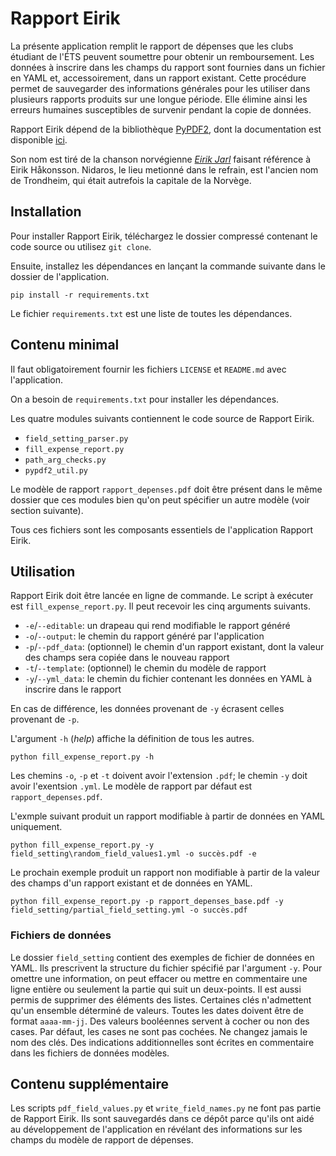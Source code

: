 # Rapport Eirik

La présente application remplit le rapport de dépenses que les clubs étudiant
de l'ÉTS peuvent soumettre pour obtenir un remboursement. Les données à
inscrire dans les champs du rapport sont fournies dans un fichier en YAML et,
accessoirement, dans un rapport existant. Cette procédure permet de sauvegarder
des informations générales pour les utiliser dans plusieurs rapports produits
sur une longue période. Elle élimine ainsi les erreurs humaines susceptibles de
survenir pendant la copie de données.

Rapport Eirik dépend de la bibliothèque
[PyPDF2](https://github.com/mstamy2/PyPDF2),
dont la documentation est disponible [ici](https://pythonhosted.org/PyPDF2/).

Son nom est tiré de la chanson norvégienne
[*Eirik Jarl*](https://www.youtube.com/watch?v=WQ3C-1C5XuU) faisant référence à
Eirik Håkonsson. Nidaros, le lieu metionné dans le refrain, est l'ancien nom de
Trondheim, qui était autrefois la capitale de la Norvège.

## Installation

Pour installer Rapport Eirik, téléchargez le dossier compressé contenant le
code source ou utilisez `git clone`.

Ensuite, installez les dépendances en lançant la commande suivante dans le
dossier de l'application.

```
pip install -r requirements.txt
```

Le fichier `requirements.txt` est une liste de toutes les dépendances.

## Contenu minimal

Il faut obligatoirement fournir les fichiers `LICENSE` et `README.md` avec
l'application.

On a besoin de `requirements.txt` pour installer les dépendances.

Les quatre modules suivants contiennent le code source de Rapport Eirik.

* `field_setting_parser.py`
* `fill_expense_report.py`
* `path_arg_checks.py`
* `pypdf2_util.py`

Le modèle de rapport `rapport_depenses.pdf` doit être présent dans le même
dossier que ces modules bien qu'on peut spécifier un autre modèle (voir section
suivante).

Tous ces fichiers sont les composants essentiels de l'application Rapport
Eirik.

## Utilisation

Rapport Eirik doit être lancée en ligne de commande. Le script à exécuter est
`fill_expense_report.py`. Il peut recevoir les cinq arguments suivants.

* `-e`/`--editable`: un drapeau qui rend modifiable le rapport généré
* `-o`/`--output`: le chemin du rapport généré par l'application
* `-p`/`--pdf_data`: (optionnel) le chemin d'un rapport existant, dont la
valeur des champs sera copiée dans le nouveau rapport
* `-t`/`--template`: (optionnel) le chemin du modèle de rapport
* `-y`/`--yml_data`: le chemin du fichier contenant les données en YAML à
inscrire dans le rapport

En cas de différence, les données provenant de `-y` écrasent celles provenant
de `-p`.

L'argument `-h` (*help*) affiche la définition de tous les autres.

```
python fill_expense_report.py -h
```

Les chemins `-o`, `-p` et `-t` doivent avoir l'extension `.pdf`; le chemin `-y`
doit avoir l'exentsion `.yml`. Le modèle de rapport par défaut est
`rapport_depenses.pdf`.

L'exmple suivant produit un rapport modifiable à partir de données en YAML
uniquement.

```
python fill_expense_report.py -y field_setting\random_field_values1.yml -o succès.pdf -e
```

Le prochain exemple produit un rapport non modifiable à partir de la valeur des
champs d'un rapport existant et de données en YAML.

```
python fill_expense_report.py -p rapport_depenses_base.pdf -y field_setting/partial_field_setting.yml -o succès.pdf
```

### Fichiers de données

Le dossier `field_setting` contient des exemples de fichier de données en YAML.
Ils prescrivent la structure du fichier spécifié par l'argument `-y`. Pour
omettre une information, on peut effacer ou mettre en commentaire une ligne
entière ou seulement la partie qui suit un deux-points. Il est aussi permis de
supprimer des éléments des listes. Certaines clés n'admettent qu'un ensemble
déterminé de valeurs. Toutes les dates doivent être de format `aaaa-mm-jj`. Des
valeurs booléennes servent à cocher ou non des cases. Par défaut, les cases ne
sont pas cochées. Ne changez jamais le nom des clés. Des indications
additionnelles sont écrites en commentaire dans les fichiers de données
modèles.

## Contenu supplémentaire

Les scripts `pdf_field_values.py` et `write_field_names.py` ne font pas partie
de Rapport Eirik. Ils sont sauvegardés dans ce dépôt parce qu'ils ont aidé au
développement de l'application en révélant des informations sur les champs du
modèle de rapport de dépenses.
